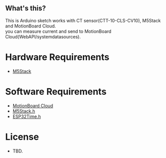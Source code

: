 What's this?
--------------

This is Arduino sketch works with CT sensor(CTT-10-CLS-CV10), M5Stack and MotionBoard Cloud.  
you can measure current and send to MotionBoard Cloud(WebAPI/systemdatasources).


Hardware Requirements
=============

* [M5Stack](http://m5stack.com/)

Software Requirements
==========

* [MotionBoard Cloud](http://www.wingarc.com/en/products/motionboard.html)
* [M5Stack.h](https://github.com/m5stack/M5Stack)
* [ESP32Time.h](https://github.com/kerikun11/ESP32Time)

License
==========
* TBD.
